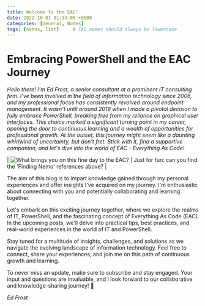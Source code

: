 ```yaml
---
title: Welcome to the EAC!
date: 2022-10-01 01:13:00 +0500
categories: [General, Notes]
tags: [notes, list]     # TAG names should always be lowercase
---
```

# Embracing PowerShell and the EAC Journey

*Hello there! I'm Ed Frost, a senior consultant at a prominent IT consulting firm. I've been involved in the field of information technology since 2006, and my professional focus has consistently revolved around endpoint management. It wasn't until around 2019 when I made a pivotal decision to fully embrace PowerShell, breaking free from my reliance on graphical user interfaces. This choice marked a significant turning point in my career, opening the door to continuous learning and a wealth of opportunities for professional growth. At the outset, this journey might seem like a daunting whirlwind of uncertainty, but don't fret. Stick with it, find a supportive companion, and let's dive into the world of EAC - Everything As Code!*

| ![What brings you on this fine day to the EAC?](/2022-10-01-welcome/crush.jpg) | Just for fun: can you find the 'Finding Nemo' references above? |

The aim of this blog is to impart knowledge gained through my personal experiences and offer insights I've acquired on my journey. I'm enthusiastic about connecting with you and potentially collaborating and learning together.

Let's embark on this exciting journey together, where we explore the realms of IT, PowerShell, and the fascinating concept of Everything As Code (EAC). In the upcoming posts, we'll delve into practical tips, best practices, and real-world experiences in the world of IT and PowerShell.

Stay tuned for a multitude of insights, challenges, and solutions as we navigate the evolving landscape of information technology. Feel free to connect, share your experiences, and join me on this path of continuous growth and learning.

To never miss an update, make sure to subscribe and stay engaged. Your input and questions are invaluable, and I look forward to our collaborative and knowledge-sharing journey! 🚀

*Ed Frost*


